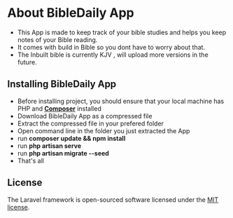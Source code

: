 # About BibleDaily App

- This App is made to keep track of your bible studies and helps you keep notes of your Bible reading.
- It comes with build in Bible so you dont have to worry about that.
- The Inbuilt bible is currently KJV , will upload more versions in the future.

## Installing BibleDaily App

- Before installing project, you should ensure that your local machine has PHP and **[Composer](https://getcomposer.org/)** installed
- Download BibleDaily App as a compressed file
- Extract the compressed file in your prefered folder
- Open command line in the folder you just extracted the App
- run __composer update && npm install__
- run __php artisan serve__
- run __php artisan migrate --seed__
- That's all

## License

The Laravel framework is open-sourced software licensed under the [MIT license](https://opensource.org/licenses/MIT).
